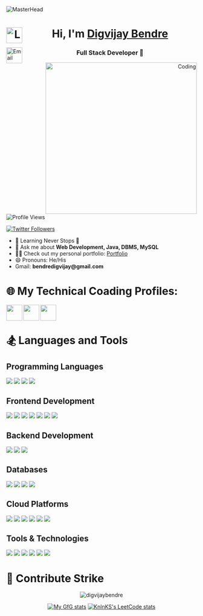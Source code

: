 ![MasterHead](https://www.digitaladlectio.com/wp-content/uploads/2020/04/New-PNC-Animated-Banners.gif)
<h1 align="center"><div align="center">
  <a href="https://www.linkedin.com/in/digvijaybendre7000/" target="_blank">
    <img align="left" width="42px" src="https://cliply.co/wp-content/uploads/2021/02/372102050_LINKEDIN_ICON_TRANSPARENT_1080.gif" alt="LinkedIn" /> 
  </a>
  Hi, I'm <a href="https://www.linkedin.com/in/digvijaybendre7000/" target="_blank">Digvijay Bendre</a>
</h1>

<a href="mailto:bendredigvijay@gmail.com">
  <img align="left" width="42px" src="https://d1muf25xaso8hp.cloudfront.net/https://s3.amazonaws.com/appforest_uf/f1626355319613x484158047569452200/Gmail_Small_Business.gif?w=&h=&auto=compress&dpr=1&fit=max" alt="Email" />
</a>

<h3 align="center">Full Stack Developer 🚀</h3>

<p align="right">
  <img align="right" alt="Coding" width="400" src="https://cdn.dribbble.com/users/2131993/screenshots/4948736/thoughtworks-gif_dribbble.gif">
</p>

<p align="left">
  <img src="https://komarev.com/ghpvc/?username=digvijaybendre&label=Profile%20views&color=0e75b6&style=flat" alt="Profile Views" />
</p>

<p align="left">
  <a href="https://twitter.com/digvijaybendre" target="blank">
    <img src="https://img.shields.io/twitter/follow/digvijaybendre?logo=twitter&style=for-the-badge" alt="Twitter Followers" />
  </a>
</p>

<ul>
  <li>🌱 Learning Never Stops 🚀</li>
  <li>💬 Ask me about <strong>Web Development, Java, DBMS, MySQL</strong></li>
  <li>👨‍💻 Check out my personal portfolio: <a href="https://digvijay7.netlify.app/" target="_blank">Portfolio</a></li>
  <li>😄 Pronouns: He/His</li>
  <li>Gmail: <strong>bendredigvijay@gmail.com</strong></li>
</ul>



# 🌐 My Technical Coading Profiles:
<a GeekForGeeks href="https://auth.geeksforgeeks.org/user/digvijay7000/" target="_blank">
  <img align="left" width="42px" src="https://media.geeksforgeeks.org/wp-content/uploads/20210608021423/Output.gif"  />
</a>
  
<a LeetCode href="https://leetcode.com/DigvijayBendre/" target="_blank">
  <img align="left" width="42px" src="https://img9.doubanio.com/lpic/s29484334.jpg"  />
</a>
  
  
<a HackerRank href="https://www.hackerrank.com/bendredigvijay" target="_blank">
  <img align="left" width="42px" src="https://is2-ssl.mzstatic.com/image/thumb/Music128/v4/e3/05/1b/e3051b03-d132-df20-c4be-980616c45b02/source/1200x630bb.jpg"  />
</a>
  
</div>
<br/>
<br/>

# 🏂 Languages and Tools
## Programming Languages
<img src="https://img.shields.io/badge/Python-3776AB?style=for-the-badge&logo=python&logoColor=white" /> <img src="https://img.shields.io/badge/JavaScript-F7DF1E?style=for-the-badge&logo=javascript&logoColor=black" /> <img src="https://img.shields.io/badge/Java-007396?style=for-the-badge&logo=java&logoColor=white" /> <img src="https://img.shields.io/badge/C++-00599C?style=for-the-badge&logo=c%2B%2B&logoColor=white" />

## Frontend Development
<img src="https://img.shields.io/badge/HTML5-E34F26?style=for-the-badge&logo=html5&logoColor=white" /> <img src="https://img.shields.io/badge/CSS3-1572B6?style=for-the-badge&logo=css3&logoColor=white" /> <img src="https://img.shields.io/badge/React-61DAFB?style=for-the-badge&logo=react&logoColor=white" /> <img src="https://img.shields.io/badge/Bootstrap-563D7C?style=for-the-badge&logo=bootstrap&logoColor=white" /> <img src="https://img.shields.io/badge/Tailwind_CSS-38B2AC?style=for-the-badge&logo=tailwind-css&logoColor=white" /> <img src="https://img.shields.io/badge/Material--UI-0081CB?style=for-the-badge&logo=material-ui&logoColor=white" /> <img src="https://img.shields.io/badge/Chakra_UI-319795?style=for-the-badge&logo=chakra-ui&logoColor=white" />

## Backend Development
<img src="https://img.shields.io/badge/Node.js-339933?style=for-the-badge&logo=node.js&logoColor=white" /> <img src="https://img.shields.io/badge/Express.js-000000?style=for-the-badge&logo=express&logoColor=white" /> <img src="https://img.shields.io/badge/Flask-000000?style=for-the-badge&logo=flask&logoColor=white" />

## Databases
<img src="https://img.shields.io/badge/MySQL-4479A1?style=for-the-badge&logo=mysql&logoColor=white" /> <img src="https://img.shields.io/badge/MongoDB-47A248?style=for-the-badge&logo=mongodb&logoColor=white" /> <img src="https://img.shields.io/badge/SQLite-003B57?style=for-the-badge&logo=sqlite&logoColor=white" /> <img src="https://img.shields.io/badge/PostgreSQL-336791?style=for-the-badge&logo=postgresql&logoColor=white" />

## Cloud Platforms
<img src="https://img.shields.io/badge/AWS-232F3E?style=for-the-badge&logo=amazon-aws&logoColor=white" /> <img src="https://img.shields.io/badge/DigitalOcean-0080FF?style=for-the-badge&logo=digitalocean&logoColor=white" /> <img src="https://img.shields.io/badge/Firebase-FFCA28?style=for-the-badge&logo=firebase&logoColor=black" /> <img src="https://img.shields.io/badge/Heroku-430098?style=for-the-badge&logo=heroku&logoColor=white" /> <img src="https://img.shields.io/badge/Vercel-000000?style=for-the-badge&logo=vercel&logoColor=white" /> <img src="https://img.shields.io/badge/Netlify-00C7B7?style=for-the-badge&logo=netlify&logoColor=white" />

## Tools & Technologies
<img src="https://img.shields.io/badge/RESTful_APIs-000000?style=for-the-badge&logo=rest-api&logoColor=white" /> <img src="https://img.shields.io/badge/JSON-000000?style=for-the-badge&logo=json&logoColor=white" /> <img src="https://img.shields.io/badge/Docker-2496ED?style=for-the-badge&logo=docker&logoColor=white" /> <img src="https://img.shields.io/badge/Test--Driven_Development-000000?style=for-the-badge&logo=tdd&logoColor=white" /> <img src="https://img.shields.io/badge/Git-F05032?style=for-the-badge&logo=git&logoColor=white" /> <img src="https://img.shields.io/badge/Agile_Methodologies-009933?style=for-the-badge&logo=agile&logoColor=white" />




# 🎇 Contribute Strike

<div align="center">
  <p><img align="center" src="https://github-readme-streak-stats.herokuapp.com/?user=digvijaybendre&theme=dark" alt="digvijaybendre" /></p>
</div>



<div align="center">

[![My GfG stats](https://geeks-for-geeks-stats-api-napiyo.vercel.app/?userName=digvijay7000)](https://auth.geeksforgeeks.org/user/digvijay7000/)
[![KnlnKS's LeetCode stats](https://leetcode-stats-six.vercel.app/?username=DigvijayBendre&theme=dark)](https://leetcode.com/DigvijayBendre/)<br>
</div>
